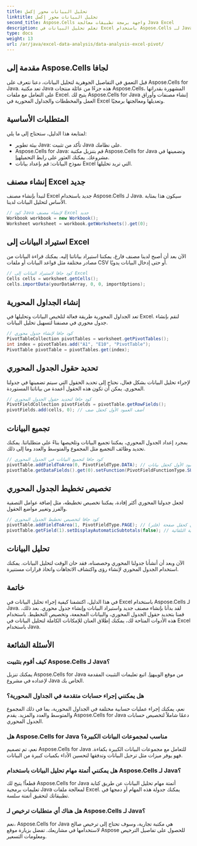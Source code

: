 ```yaml
---
title: تحليل البيانات محور إكسل
linktitle: تحليل البيانات محور إكسل
second_title: Aspose.Cells واجهة برمجة تطبيقات معالجة Java Excel
description: تعلم تحليل البيانات في Excel باستخدام Aspose.Cells لـ Java. دليل خطوة بخطوة للاستخدام الفعال للجدول المحوري.
type: docs
weight: 13
url: /ar/java/excel-data-analysis/data-analysis-excel-pivot/
---
```


## مقدمة إلى Aspose.Cells لجافا

قبل التعمق في التفاصيل الجوهرية لتحليل البيانات، دعنا نتعرف على Aspose.Cells for Java. تعد مكتبة Java هذه جزءًا من عائلة منتجات Aspose.Cells، المشهورة بقدراتها على التعامل مع ملفات Excel. يتيح لك Aspose.Cells for Java إنشاء مصنفات وأوراق العمل والمخططات والجداول المحورية في Excel وتعديلها ومعالجتها برمجيًا.

## المتطلبات الأساسية

لمتابعة هذا الدليل، ستحتاج إلى ما يلي:

- بيئة تطوير Java: تأكد من تثبيت Java على نظامك.
-  Aspose.Cells for Java: قم بتنزيل مكتبة Aspose.Cells for Java وتضمينها في مشروعك. يمكنك العثور على رابط التحميل[هنا](https://releases.aspose.com/cells/java/).
- نموذج البيانات: قم بإعداد بيانات Excel التي تريد تحليلها.

## إنشاء مصنف Excel جديد

لنبدأ بإنشاء مصنف Excel جديد باستخدام Aspose.Cells لـ Java. سيكون هذا بمثابة الأساس لتحليل البيانات لدينا.

```java
// كود Java لإنشاء مصنف Excel جديد
Workbook workbook = new Workbook();
Worksheet worksheet = workbook.getWorksheets().get(0);
```

## استيراد البيانات إلى Excel

الآن بعد أن أصبح لدينا مصنف فارغ، يمكننا استيراد بياناتنا إليه. يمكنك قراءة البيانات من مصادر مختلفة مثل قواعد البيانات أو ملفات CSV أو حتى إدخال البيانات يدويًا.

```java
// كود جافا لاستيراد البيانات إلى Excel
Cells cells = worksheet.getCells();
cells.importData(yourDataArray, 0, 0, importOptions);
```

## إنشاء الجداول المحورية

تعد الجداول المحورية طريقة فعالة لتلخيص البيانات وتحليلها في Excel. لنقم بإنشاء جدول محوري في مصنفنا لتسهيل تحليل البيانات.

```java
// كود جافا لإنشاء جدول محوري
PivotTableCollection pivotTables = worksheet.getPivotTables();
int index = pivotTables.add("A1", "E10", "PivotTable");
PivotTable pivotTable = pivotTables.get(index);
```

## تحديد حقول الجدول المحوري

لإجراء تحليل البيانات بشكل فعال، نحتاج إلى تحديد الحقول التي سيتم تضمينها في جدولنا المحوري. يمكن أن تكون هذه الحقول أعمدة من بياناتنا المستوردة.

```java
// كود جافا لتحديد حقول الجدول المحوري
PivotFieldCollection pivotFields = pivotTable.getRowFields();
pivotFields.add(cells, 0); // أضف العمود الأول كحقل صف
```

## تجميع البيانات

بمجرد إعداد الجدول المحوري، يمكننا تجميع البيانات وتلخيصها بناءً على متطلباتنا. يمكنك تحديد وظائف التجميع مثل المجموع والمتوسط والعدد وما إلى ذلك.

```java
// كود جافا لتجميع البيانات في الجدول المحوري
pivotTable.addFieldToArea(0, PivotFieldType.DATA); // أضف العمود الأول كحقل بيانات
pivotTable.getDataFields().get(0).setFunction(PivotFieldFunctionType.SUM); // استخدم الدالة SUM
```

## تخصيص تخطيط الجدول المحوري

لجعل جدولنا المحوري أكثر إفادة، يمكننا تخصيص تخطيطه، مثل إضافة عوامل التصفية والفرز وتغيير مواضع الحقول.

```java
// كود جافا لتخصيص تخطيط الجدول المحوري
pivotTable.addFieldToArea(1, PivotFieldType.PAGE); // إضافة العمود الثاني كحقل صفحة (فلتر)
pivotTable.getField(1).setDisplayAutomaticSubtotals(false); // تعطيل الإجماليات الفرعية التلقائية
```

## تحليل البيانات

الآن وبعد أن أنشأنا جدولنا المحوري وخصصناه، فقد حان الوقت لتحليل البيانات. يمكنك استخدام الجدول المحوري لإنشاء رؤى واكتشاف الاتجاهات واتخاذ قرارات مستنيرة.

## خاتمة

في هذا الدليل، اكتشفنا كيفية إجراء تحليل البيانات في Excel باستخدام Aspose.Cells لـ Java. لقد بدأنا بإنشاء مصنف جديد واستيراد البيانات وإنشاء جدول محوري. بعد ذلك، قمنا بتحديد حقول الجدول المحوري، والبيانات المجمعة، وتخصيص التخطيط. باستخدام هذه الأدوات المتاحة لك، يمكنك إطلاق العنان للإمكانات الكاملة لتحليل البيانات في Excel باستخدام Java.

## الأسئلة الشائعة

### كيف أقوم بتثبيت Aspose.Cells لـ Java؟

 يمكنك تنزيل Aspose.Cells for Java من موقع الويب[هنا](https://releases.aspose.com/cells/java/). اتبع تعليمات التثبيت المقدمة لإعداده في مشروع Java الخاص بك.

### هل يمكنني إجراء حسابات متقدمة في الجداول المحورية؟

نعم، يمكنك إجراء عمليات حسابية مختلفة في الجداول المحورية، بما في ذلك المجموع والمتوسط والعدد والمزيد. يقدم Aspose.Cells for Java دعمًا شاملاً لتخصيص حسابات الجدول المحوري.

### هل Aspose.Cells for Java مناسب لمجموعات البيانات الكبيرة؟

نعم، تم تصميم Aspose.Cells for Java للتعامل مع مجموعات البيانات الكبيرة بكفاءة. فهو يوفر ميزات مثل ترحيل البيانات وتدفقها لتحسين الأداء بكميات كبيرة من البيانات.

### هل يمكنني أتمتة مهام تحليل البيانات باستخدام Aspose.Cells لـ Java؟

قطعاً! يتيح لك Aspose.Cells for Java أتمتة مهام تحليل البيانات عن طريق كتابة تعليمات برمجية Java لمعالجة ملفات Excel. يمكنك جدولة هذه المهام أو دمجها في تطبيقاتك لتحقيق أتمتة سلسة.

### هل هناك أي متطلبات ترخيص لـ Aspose.Cells لـ Java؟

نعم، Aspose.Cells for Java هي مكتبة تجارية، وسوف تحتاج إلى ترخيص صالح لاستخدامها في مشاريعك. تفضل بزيارة موقع Aspose للحصول على تفاصيل الترخيص ومعلومات التسعير.